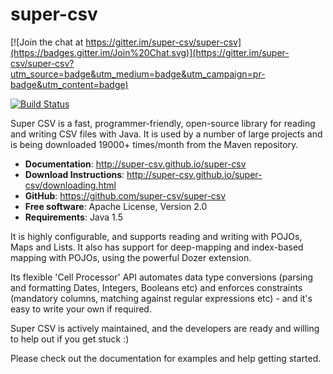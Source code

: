 super-csv
=========

[![Join the chat at https://gitter.im/super-csv/super-csv](https://badges.gitter.im/Join%20Chat.svg)](https://gitter.im/super-csv/super-csv?utm_source=badge&utm_medium=badge&utm_campaign=pr-badge&utm_content=badge)

[![Build Status](https://travis-ci.org/super-csv/super-csv.svg?branch=master)](https://travis-ci.org/super-csv/super-csv)

Super CSV is a fast, programmer-friendly, open-source library for reading and writing CSV files with Java. It is used by a number of large projects and is being downloaded 19000+ times/month from the Maven repository.

* **Documentation**: http://super-csv.github.io/super-csv
* **Download Instructions**: http://super-csv.github.io/super-csv/downloading.html
* **GitHub**: https://github.com/super-csv/super-csv
* **Free software**: Apache License, Version 2.0
* **Requirements**: Java 1.5

It is highly configurable, and supports reading and writing with POJOs, Maps and Lists. It also has support for deep-mapping and index-based mapping with POJOs, using the powerful Dozer extension.

Its flexible 'Cell Processor' API automates data type conversions (parsing and formatting Dates, Integers, Booleans etc) and enforces constraints (mandatory columns, matching against regular expressions etc) - and it's easy to write your own if required.

Super CSV is actively maintained, and the developers are ready and willing to help out if you get stuck :)

Please check out the documentation for examples and help getting started.
